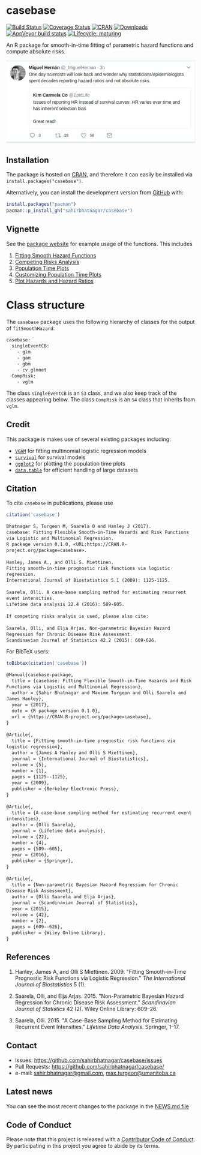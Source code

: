 # casebase

<!-- badges: start -->
[![Build Status](https://travis-ci.org/sahirbhatnagar/casebase.svg?branch=master)](https://travis-ci.org/sahirbhatnagar/casebase) [![Coverage Status](https://img.shields.io/codecov/c/github/sahirbhatnagar/casebase/master.svg)](https://codecov.io/github/sahirbhatnagar/casebase?branch=master) [![CRAN](http://www.r-pkg.org/badges/version/casebase?color=blue)](http://cran.rstudio.com/package=casebase) [![Downloads](http://cranlogs.r-pkg.org/badges/grand-total/casebase?color=green)](http://www.r-pkg.org/pkg/casebase)
[![AppVeyor build status](https://ci.appveyor.com/api/projects/status/github/sahirbhatnagar/casebase?branch=master&svg=true)](https://ci.appveyor.com/project/sahirbhatnagar/casebase)
[![Lifecycle: maturing](https://img.shields.io/badge/lifecycle-maturing-blue.svg)](https://www.tidyverse.org/lifecycle/#maturing)
<!-- badges: end -->

An R package for smooth-in-time fitting of parametric hazard functions and compute absolute risks.

![](man/figures/hernan_HR_tweet.png)

## Installation

The package is hosted on [CRAN](https://cran.r-project.org/package=casebase), and therefore it can easily be installed via `install.packages("casebase")`.

Alternatively, you can install the development version from [GitHub](https://github.com/sahirbhatnagar/casebase) with:

```R
install.packages("pacman")
pacman::p_install_gh("sahirbhatnagar/casebase")
```

## Vignette

See the [package website](http://sahirbhatnagar.com/casebase/) for example usage of the functions. This includes

1. [Fitting Smooth Hazard Functions](http://sahirbhatnagar.com/casebase/articles/smoothHazard.html)
2. [Competing Risks Analysis](http://sahirbhatnagar.com/casebase/articles/competingRisk.html)
3. [Population Time Plots](http://sahirbhatnagar.com/casebase/articles/popTime.html)
4. [Customizing Population Time Plots](http://sahirbhatnagar.com/casebase/articles/customizingpopTime.html)
5. [Plot Hazards and Hazard Ratios](http://sahirbhatnagar.com/casebase/articles/plotsmoothHazard.html)

# Class structure

The `casebase` package uses the following hierarchy of classes for the output of `fitSmoothHazard`:

```
casebase:
  singleEventCB:
    - glm
    - gam
    - gbm
    - cv.glmnet
  CompRisk:
    - vglm
```

The class `singleEventCB` is an `S3` class, and we also keep track of the classes appearing below. The class `CompRisk` is an `S4` class that inherits from `vglm`. 

## Credit

This package is makes use of several existing packages including:

* [`VGAM`](https://cran.r-project.org/package=VGAM) for fitting multinomial logistic regression models
* [`survival`](https://cran.r-project.org/package=survival) for survival models
* [`ggplot2`](https://cran.r-project.org/package=ggplot2) for plotting the population time plots
* [`data.table`](https://cran.r-project.org/package=data.table) for efficient handling of large datasets

## Citation

To cite `casebase` in publications, please use

```R
citation('casebase')
```

```
Bhatnagar S, Turgeon M, Saarela O and Hanley J (2017). 
casebase: Fitting Flexible Smooth-in-Time Hazards and Risk Functions via Logistic and Multinomial Regression. 
R package version 0.1.0, <URL:https://CRAN.R-project.org/package=casebase>.

Hanley, James A., and Olli S. Miettinen. 
Fitting smooth-in-time prognostic risk functions via logistic regression. 
International Journal of Biostatistics 5.1 (2009): 1125-1125.

Saarela, Olli. A case-base sampling method for estimating recurrent event intensities. 
Lifetime data analysis 22.4 (2016): 589-605.

If competing risks analyis is used, please also cite:

Saarela, Olli, and Elja Arjas. Non-parametric Bayesian Hazard Regression for Chronic Disease Risk Assessment. 
Scandinavian Journal of Statistics 42.2 (2015): 609-626.
```

For BibTeX users:

```R
toBibtex(citation('casebase'))
```

```
@Manual{casebase-package,
  title = {casebase: Fitting Flexible Smooth-in-Time Hazards and Risk Functions via Logistic and Multinomial Regression},
  author = {Sahir Bhatnagar and Maxime Turgeon and Olli Saarela and James Hanley},
  year = {2017},
  note = {R package version 0.1.0},
  url = {https://CRAN.R-project.org/package=casebase},
}

@Article{,
  title = {Fitting smooth-in-time prognostic risk functions via logistic regression},
  author = {James A Hanley and Olli S Miettinen},
  journal = {International Journal of Biostatistics},
  volume = {5},
  number = {1},
  pages = {1125--1125},
  year = {2009},
  publisher = {Berkeley Electronic Press},
}

@Article{,
  title = {A case-base sampling method for estimating recurrent event intensities},
  author = {Olli Saarela},
  journal = {Lifetime data analysis},
  volume = {22},
  number = {4},
  pages = {589--605},
  year = {2016},
  publisher = {Springer},
}

@Article{,
  title = {Non-parametric Bayesian Hazard Regression for Chronic Disease Risk Assessment},
  author = {Olli Saarela and Elja Arjas},
  journal = {Scandinavian Journal of Statistics},
  year = {2015},
  volume = {42},
  number = {2},
  pages = {609--626},
  publisher = {Wiley Online Library},
}
```

## References

<ol>
<li>
<p>Hanley, James A, and Olli S Miettinen. 2009. "Fitting Smooth-in-Time Prognostic Risk Functions via Logistic Regression." <em>The International Journal of Biostatistics</em> 5 (1).</p>
</li>
<li>
<p>Saarela, Olli, and Elja Arjas. 2015. "Non-Parametric Bayesian Hazard Regression for Chronic Disease Risk Assessment." <em>Scandinavian Journal of Statistics</em> 42 (2). Wiley Online Library: 609–26.</p>
</li>
<li>
<p>Saarela, Olli. 2015. "A Case-Base Sampling Method for Estimating Recurrent Event Intensities." <em>Lifetime Data Analysis</em>. Springer, 1–17.</p>
</li>
</ol>

## Contact

* Issues: <https://github.com/sahirbhatnagar/casebase/issues>
* Pull Requests: <https://github.com/sahirbhatnagar/casebase/>
* e-mail: <sahir.bhatnagar@gmail.com>, <max.turgeon@umanitoba.ca>


## Latest news

You can see the most recent changes to the package in the [NEWS.md file](https://github.com/sahirbhatnagar/casebase/blob/master/NEWS.md)

## Code of Conduct
 
Please note that this project is released with a [Contributor Code of Conduct](CONDUCT.md). By participating in this project you agree to abide by its terms.
